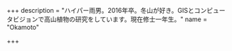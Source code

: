 +++
description = "ハイパー雨男。2016年卒。冬山が好き。GISとコンピュータビジョンで高山植物の研究をしています。現在修士一年生。"
name = "Okamoto"

+++
